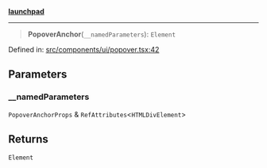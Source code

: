 [**launchpad**](index.md)

***

> **PopoverAnchor**(`__namedParameters`): `Element`

Defined in: [src/components/ui/popover.tsx:42](https://github.com/victorbratov/launchpad/blob/ba912ff5e4884ef55d41a8ab239f2bb8e81f8ecb/src/components/ui/popover.tsx#L42)

## Parameters

### \_\_namedParameters

`PopoverAnchorProps` & `RefAttributes`\<`HTMLDivElement`\>

## Returns

`Element`
